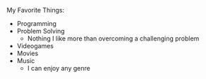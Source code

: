 My Favorite Things:
- Programming
- Problem Solving
  - Nothing I like more than overcoming a challenging problem
- Videogames
- Movies
- Music
  - I can enjoy any genre
